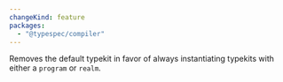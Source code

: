 ```yaml
---
changeKind: feature
packages:
  - "@typespec/compiler"
---
```


Removes the default typekit in favor of always instantiating typekits with either a `program` or `realm`.
